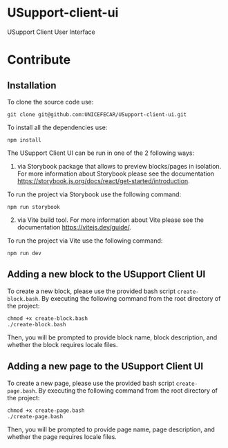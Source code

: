 # USupport-client-ui

USupport Client User Interface

# Contribute

## Installation

To clone the source code use:

```
git clone git@github.com:UNICEFECAR/USupport-client-ui.git
```

To install all the dependencies use:

```
npm install
```

The USupport Client UI can be run in one of the 2 following ways:

1. via Storybook package that allows to preview blocks/pages in isolation. For more information about Storybook please see the documentation https://storybook.js.org/docs/react/get-started/introduction.

To run the project via Storybook use the following command:

```
npm run storybook
```

2. via Vite build tool. For more information about Vite please see the documentation https://vitejs.dev/guide/.

To run the project via Vite use the following command:

```
npm run dev
```

## Adding a new block to the USupport Client UI

To create a new block, please use the provided bash script `create-block.bash`. By executing the following command from the root directory of the project:

```
chmod +x create-block.bash
./create-block.bash
```

Then, you will be prompted to provide block name, block description, and whether the block requires locale files.

## Adding a new page to the USupport Client UI

To create a new page, please use the provided bash script `create-page.bash`. By executing the following command from the root directory of the project:

```
chmod +x create-page.bash
./create-page.bash
```

Then, you will be prompted to provide page name, page description, and whether the page requires locale files.
